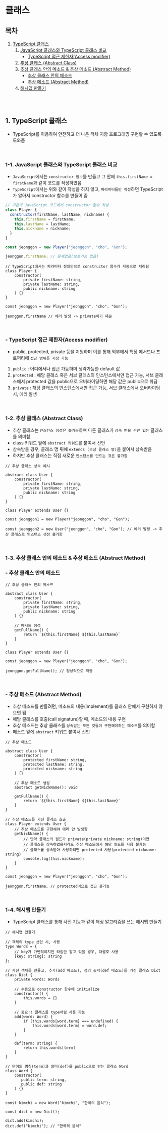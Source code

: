 # 클래스

## 목차

1. [TypeScript 클래스](#1-typescript-클래스)
    1. [JavaScript 클래스와 TypeScript 클래스 비교](#1-1-javascript-클래스와-typescript-클래스-비교)
        - [TypeScript 접근 제한자(Access modifier)](#--typescript-접근-제한자access-modifier)
    2. [추상 클래스 (Abstract Class)](#1-2-추상-클래스-abstract-class)
    3. [추상 클래스 안의 메소드 & 추상 메소드 (Abstract Method)](#1-3-추상-클래스-안의-메소드--추상-메소드-abstract-method)
        - [추상 클래스 안의 메소드](#--추상-클래스-안의-메소드)
        - [추상 메소드 (Abstract Method)](#--추상-메소드-abstract-method)
    4. [해시맵 만들기](#1-4-해시맵-만들기)

<br/>
<br/>

## 1. TypeScript 클래스

- TypeScript를 이용하여 안전하고 더 나은 객체 지향 프로그래밍 구현할 수 있도록 도와줌

<br/>

### 1-1. JavaScript 클래스와 TypeScript 클래스 비교

- `JavaScript`에서는 `constructor 함수`를 만들고 그 안에 `this.firstName = firstName`과 같이 코드를 작성하였음
- `TypeScript`에서는 위와 같이 작성을 하지 않고, `파라미터들만 작성`하면 TypeScript가 알아서 constructor 함수를 만들어 줌

```javascript
// 기존의 JavaScript 코드에서 constructor 함수 작성
class Player {
  constructor(firstName, lastName, nickname) {
    this.firstName = firstName;
    this.lastName = lastName;
    this.nickname = nickname;
  }
}

const jeonggon = new Player("jeonggon", "cho", "Gon");

jeonggon.firstName; // 문제없음(보호기능 없음)
```

```tsx
// TypeScript에서는 파라미터 정의만으로 constructor 함수가 자동으로 처리됨
class Player {
    constructor(
        private firstName: string,
        private lastName: string,
        public nickname: string
    ) {}
}

const jeonggon = new Player("jeonggon", "cho", "Gon");

jeonggon.firstName // 에러 발생 -> private이기 때문
```

<br/>

### - TypeScript 접근 제한자(Access modifier)

- public, protected, private 등을 지원하며 이를 통해 외부에서 특정 메서드나 프로퍼티에 `접근 범위를 지정 가능`

1. `public` : 어디에서나 접근 가능하며 생략가능한 default 값
2. `protected` : 해당 클래스 혹은 서브 클래스의 인스턴스에서만 접근 가능, 서브 클래스에서 protected 값을 public으로 오버라이딩하면 해당 값은 public으로 취급
3. `private` : 해당 클래스의 인스턴스에서만 접근 가능, 서브 클래스에서 오버라이딩 시, 에러 발생

<br/>

### 1-2. 추상 클래스 (Abstract Class)

- 추상 클래스는 `인스턴스 생성은 불가능`하며 다른 클래스가 `상속 받을 수만 있는` 클래스를 의미함
- class 키워드 앞에 `abstract 키워드`를 붙여서 선언
- 상속받을 경우, 클래스 명 뒤에 `extends (추상 클래스 명)`을 붙여서 상속받음
- 하지만 추상 클래스는 직접 새로운 `인스턴스를 만드는 것은 불가함`

```tsx
// 추상 클래스 상속 예시

abstract class User {
    constructor(
        private firstName: string,
        private lastName: string,
        public nickname: string
    ) {}
}

class Player extends User {}

const jeonggon1 = new Player("jeonggon", "cho", "Gon");

const jeonggon2 = new User("jeonggon", "cho", "Gon"); // 에러 발생 -> 추상 클래스로 인스턴스 생성 불가함
```

<br/>

### 1-3. 추상 클래스 안의 메소드 & 추상 메소드 (Abstract Method)

### - 추상 클래스 안의 메소드

```tsx
// 추상 클래스 안의 메소드

abstract class User {
    constructor(
        private firstName: string,
        private lastName: string,
        public nickname: string
    ) {}
    
    // 메서드 생성
    getFullName() {
        return `${this.firstName} ${this.lastName}` 
    }
}

class Player extends User {}

const jeonggon = new Player("jeonggon", "cho", "Gon");

jeonggon.getFullName(); // 정상적으로 작동
```

<br/>

### - 추상 메소드 (Abstract Method)

- 추상 메소드를 만들려면, 메소드의 내용(implement)를 클래스 안에서 구현하지 않으면 됨
- 해당 클래스를 호출(call signature)할 때, 메소드의 내용 구현
- 추상 메소드는 추상 클래스를 `상속받는 모든 것들이 구현해야하는 메소드`를 의미함
- 메소드 앞에 `abstract` 키워드 붙여서 선언

```tsx
// 추상 메소드

abstract class User {
    constructor(
        protected firstName: string,
        protected lastName: string,
        protected nickname: string
    ) {}
    
    // 추상 메소드 생성
    abstract getNickName(): void
    
    getFullName() {
        return `${this.firstName} ${this.lastName}` 
    }
}

// 추상 메소드를 가진 클래스 호출
class Player extends User {
    // 추상 메소드를 구현해야 에러 안 발생함
    getNickName() {
        // 만약 클래스의 필드가 private(private nickname: string)이면
        // 클래스를 상속하였을지라도 추상 메소드에서 해당 필드를 사용 불가능
        // 클래스를 상속받아 사용하려면 protected 사용(protected nickname: string)
        console.log(this.nickname);
    }
}

const jeonggon = new Player("jeonggon", "cho", "Gon");

jeonggon.firstName; // protected이므로 접근 불가능
```

<br/>

### 1-4. 해시맵 만들기

- TypeScript 클래스를 통해 사전 기능과 같이 해싱 알고리즘을 쓰는 해시맵 만들기

```tsx
// 해시맵 만들기

// 객체의 type 선언 시, 사용
type Words = {
    // key가 가변적이지만 타입만 알고 있을 경우, 대괄호 사용
    [key: string]: string
};

// 사전 객체를 만들고, 추가(add 메소드), 정의 출력(def 메소드)를 가진 클래스 Dict
class Dict {
    private words: Words

    // 수동으로 constructor 함수에 initialize
    constructor() {
        this.words = {}
    }
    
    // 중요!! 클래스를 type처럼 사용 가능
    add(word: Word) {
        if (this.words[word.term] === undefined) {
            this.words[word.term] = word.def;
        }
    }
    
    def(term: string) {
        return this.words[term]
    }
}

// 단어의 명칭(term)과 의미(def)를 public으로 받는 클래스 Word
class Word {
    constructor(
       public term: string,
       public def: string
    ) {}
}

const kimchi = new Word("kimchi", "한국의 음식");

const dict = new Dict();

dict.add(kimchi);
dict.def("kimchi"); // "한국의 음식"
```